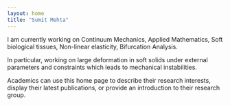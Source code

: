 ```yaml
---
layout: home
title: "Sumit Mehta"
---
```


I am currently working on Continuum Mechanics, Applied Mathematics, Soft biological tissues, Non-linear elasticity, Bifurcation Analysis.

In particular, working on large deformation in soft solids under external parameters and constraints which leads to mechanical instabilities.

Academics can use this home page to describe their research interests, display their latest publications, or provide an introduction to their research group.
